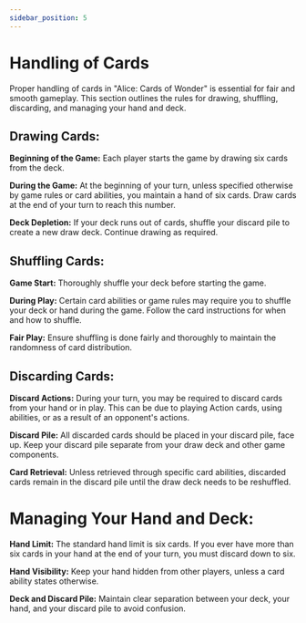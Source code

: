 ```yaml
---
sidebar_position: 5
---
```


# Handling of Cards

Proper handling of cards in "Alice: Cards of Wonder" is essential for fair and smooth gameplay. This section outlines the rules for drawing, shuffling, discarding, and managing your hand and deck.

## Drawing Cards:

**Beginning of the Game:** Each player starts the game by drawing six cards from the deck.

**During the Game:** At the beginning of your turn, unless specified otherwise by game rules or card abilities, you maintain a hand of six cards. Draw cards at the end of your turn to reach this number.

**Deck Depletion:** If your deck runs out of cards, shuffle your discard pile to create a new draw deck. Continue drawing as required.

## Shuffling Cards:

**Game Start:** Thoroughly shuffle your deck before starting the game.

**During Play:** Certain card abilities or game rules may require you to shuffle your deck or hand during the game. Follow the card instructions for when and how to shuffle.

**Fair Play:** Ensure shuffling is done fairly and thoroughly to maintain the randomness of card distribution.

## Discarding Cards:

**Discard Actions:** During your turn, you may be required to discard cards from your hand or in play. This can be due to playing Action cards, using abilities, or as a result of an opponent's actions.

**Discard Pile:** All discarded cards should be placed in your discard pile, face up. Keep your discard pile separate from your draw deck and other game components.

**Card Retrieval:** Unless retrieved through specific card abilities, discarded cards remain in the discard pile until the draw deck needs to be reshuffled.

# Managing Your Hand and Deck:

**Hand Limit:** The standard hand limit is six cards. If you ever have more than six cards in your hand at the end of your turn, you must discard down to six.

**Hand Visibility:** Keep your hand hidden from other players, unless a card ability states otherwise.

**Deck and Discard Pile:** Maintain clear separation between your deck, your hand, and your discard pile to avoid confusion.